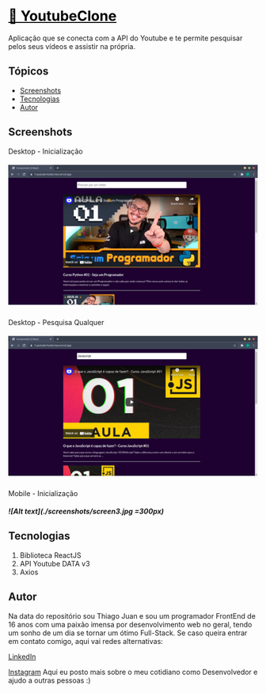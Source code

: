 <h1><a href="https://7-youtube-hooks-two.vercel.app/" style="color: black;">🔗 YoutubeClone</a></h1>

<p>Aplicação que se conecta com a API do Youtube e te permite pesquisar pelos seus vídeos e assistir na própria.</p>

<h2>Tópicos</h2>



<ul>
  <li><a href="#screenshots" color="">Screenshots</a></li>
  <li><a href="#tecno">Tecnologias</a></li>
  <li><a href="#sobre">Autor</a></li>
</ul>

<h2 id="screenshots">Screenshots</h2>

Desktop - Inicialização

##### ![Alt text](./screenshots/screen1.png?raw=true "Title")

Desktop - Pesquisa Qualquer

##### ![Alt text](./screenshots/screen2.png?raw=true "Title")

Mobile - Inicialização

##### ![Alt text](./screenshots/screen3.jpg =300px)

<h2 id="tecno">Tecnologias</h2>

1. Biblioteca ReactJS
2. API Youtube DATA v3
3. Axios 

<h2 id="autor">Autor</h2>

Na data do repositório sou Thiago Juan e sou um programador FrontEnd de 16 anos com uma paixão imensa por desenvolvimento web no geral, tendo um sonho de um dia se tornar um ótimo Full-Stack. Se caso queira entrar em contato comigo, aqui vai redes alternativas:

[LinkedIn](https://www.linkedin.com/in/thiago-juan-4725771b4/)

[Instagram](https://www.instagram.com/tjuan.dev/) Aqui eu posto mais sobre o meu cotidiano como Desenvolvedor e ajudo a outras pessoas :)
